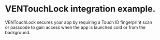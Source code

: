 # VENTouchLock integration example. 

VENTouchLock secures your app by requiring a Touch ID fingerprint scan or passcode to gain access when the app is launched cold or from the background.
